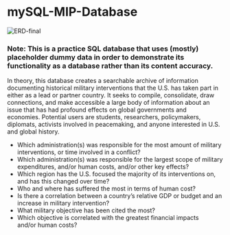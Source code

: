 # mySQL-MIP-Database

![ERD-final](https://github.com/aah-nahh/mySQL-MIP-Database/assets/130389522/74ff8e4f-cd50-4653-86a0-f964b50e909a)

### Note: This is a practice SQL database that uses (mostly) placeholder dummy data in order to demonstrate its functionality as a database rather than its content accuracy.

In theory, this database creates a searchable archive of information documenting historical military interventions that the U.S. has taken part in either as a lead or partner country. It seeks to compile, consolidate, draw connections, and make accessible a large body of information about an issue that has had profound effects on global governments and economies. Potential users are students, researchers, policymakers, diplomats, activists involved in peacemaking, and anyone interested in U.S. and global history.
- Which administration(s) was responsible for the most amount of military interventions, or time involved in a conflict? 
- Which administration(s) was responsible for the largest scope of military expenditures, and/or human costs, and/or other key effects?
- Which region has the U.S. focused the majority of its interventions on, and has this changed over time? 
- Who and where has suffered the most in terms of human cost? 
- Is there a correlation between a country’s relative GDP or budget and an increase in military intervention? 
- What military objective has been cited the most?
- Which objective is correlated with the greatest financial impacts and/or human costs?
